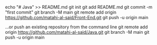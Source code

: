echo "# Java" >> README.md
git init
git add README.md
git commit -m "first commit"
git branch -M main
git remote add origin https://github.com/matahi-al-said/Front-End.git
git push -u origin main

…or push an existing repository from the command line
git remote add origin https://github.com/matahi-al-said/Java.git
git branch -M main
git push -u origin main
